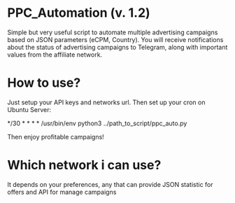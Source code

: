 # PPC_Automation (v. 1.2)
Simple but very useful script to automate multiple advertising campaigns based on JSON parameters (eCPM, Country). You will receive notifications about the status of advertising campaigns to Telegram, along with important values from the affiliate network.

# How to use?
Just setup your API keys and networks url. Then set up your cron on Ubuntu Server:

*/30 * * * * /usr/bin/env python3 ../path_to_script/ppc_auto.py

Then enjoy profitable campaigns! 

# Which network i can use?
It depends on your preferences, any that can provide JSON statistic for offers and API for manage campaigns
